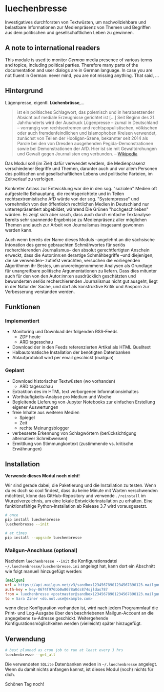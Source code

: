 # luechenbresse

Investigatives durchforsten von Textwüsten, um nachvollziehbare und belastbare Informationen zur Medienpräsenz 
von Themen und Begriffen aus dem politischen und gesellschaftlichen Leben zu gewinnen.

## A note to international readers

This module is used to monitor _German_ media presence of various terms and topice, including political
parties. Therefore many parts of the documentation and user dialogs are in German language. In case you
are not fluent in German: never mind, you are not missing anything. That said, ...


## Hintergrund

Lügenpresse, eigentl. **Lüchenbrässe**,...
> ist ein politisches Schlagwort, das polemisch und in herabsetzender Absicht auf mediale Erzeugnisse 
> gerichtet ist [...] Seit Beginn des 21. Jahrhunderts wird der Ausdruck Lügenpresse – zumal in Deutschland – 
> vorrangig von rechtsextremen und rechtspopulistischen, völkischen oder auch fremdenfeindlichen und islamophoben Kreisen 
> verwendet, zunächst von Teilen der Hooligan-Szene, bekannter seit 2014 als Parole bei den von Dresden ausgehenden 
> Pegida-Demonstrationen sowie bei Demonstrationen der AfD. Hier ist sie mit Gewaltdrohungen und Gewalt gegen Journalisten 
> eng verbunden. – [Wikipedia](https://de.wikipedia.org/wiki/Lügenpresse)

Das Modul soll (im Ziel) dafür verwendet werdem, die Medienpräsenz verschiedener Begriffe und Themen,
darunter auch und vor allem Personen des politischen und gesellschaftlichen Lebens und politische Parteien, 
im Zeitverlauf zu verfolgen.

Konkreter Anlass zur Entwicklung war die in den sog. "sozialen" Medien oft aufgestellte Behauptung, 
die rechtsgerichtete und in Teilen rechtsextremistische AfD würde von der sog. "Systempresse" und 
vornehmlich von den öffentloich rechtlichen Medien in Deutschland nur unterrepräsentiert abgebildet,
während Die Grünen "hochgeschrieben" würden.
Es zeigt sich aber rasch, dass auch durch einfache Textanalyse bereits sehr spannende Ergebnisse zu
Medienpräsenz aller möglichen Themen und auch zur Arbeit von Journalismus insgesamt gewonnen werden kann.

Auch wenn bereits der Name dieses Moduls –angelehnt an die sächsische Intonation des gerne gebrauchten Schmähwortes für seriös 
recherchierenden Journalismus– den absolut gerechtfertigten Anschein erweckt, dass die Autor:inn:en derartige 
Schmähbegriffe –und diejenigen, die sie verwenden– zutiefst verachten, versuchen die vorliegenden Algorithmen ihr Bestes, 
um unvoreingenommene Analysen als Grundlage für unangreifbare politische Argumentationen zu liefern.  Dass dies mitunter auch 
für den von den Autor:inn:en ausdrücklich geschätzten und bewunderten seriös recherchierenden Journalismus 
nicht gut ausgeht, liegt in der Natur der Sache, und darf als konstruktive Kritik und Ansporn zur Verbesserung 
verstanden werden.

## Funktionen

### Implementiert

- Monitoring und Download der folgenden RSS-Feeds
  - ZDF heute
  - ARD tagesschau
- Download der in den Feeds referenzierten Artikel als HTML Quelltext
- Halbautomatische Installation der benötigten Datenbanken
- Ablaufprotokoll wird per email geschickt (mailgun)

### Geplant

- Download historischer Textwüsten (wo vorhanden)
  - ARD tagesschau
- Extraktion des im HTML text verborgenen Informationsinhaltes
- Worthäufigkeits-Analyse pro Medium und Woche
- Begleitende Lieferung von Jupyter Notebooks zur einfachen Erstellung eigener Auswertungen
- freie Inhalte aus weiteren Medien
  - Spiegel
  - Zeit
  - rechte Meinungsblogger
- verbesserte Erkennung von Schlagwörtern (berücksichtigung alternativer Schreibweisen)
- Ermittlung von Stimmungkontext (zustimmende vs. kritische Erwähnungen)

## Installation

**Verwende dieses Modul noch nicht!**

Wir sind gerade dabei, die Paketierung und die Installation zu testen. Wenn du es doch so cool findest, dass du keine
Minute mit Warten verschwenden möchtest, klone das GitHub-Repository und verwende `./reinstall` im Wurzelverzeichnis,
um eine lokale Entwicklerinstallation zu erhalten. Eine funktionsfähige Python-Installation ab Release 3.7 wird 
vorausgesetzt. 

```sh
# once
pip install luechenbresse
luechenbresse --init

# at times
pip install --upgrade luechenbresse
```

### Mailgun-Anschluss (optional)

Nachdem `luechenbresse --init` die Konfigurationsdatei `~/.luechenbresse/luechenbresse.ini` angelegt hat, 
kann dort ein Abschnitt wie folgt manuell hinzugefügt werden:

```ini
[mailgun]
url = https://api.mailgun.net/v3/sandbox12345678901234567890123.mailgun.org/messages
auth-key = key-8674f976bb0w8678a0ds874sjldao787
from = luechenbresse <postmaster@sandbox12345678901234567890123.mailgun.org>
to = Sara Ziner <do.not.use@example.com>
```

wenn diese Konfiguration vorhanden ist, wird nach jedem Programmlauf die Print- und Log-Ausgabe über den
beschriebenen Mailgun-Account an die angegebene `to`-Adresse geschickt. Weitergehende Konfigurationsmöglichkeiten
werden (vielleicht) später hinzugefügt.

## Verwendung

```sh
# best planned as cron job to run at least every 3 hrs 
luechenbresse --get_all 
```

Die verwendeten `SQLite` Datenbanken weden in `~/.luechenbresse` angelegt. Wenn du damit nichts anfangen kannst,
ist dieses Modul (noch) nichts für dich.

Schönen Tag noch!